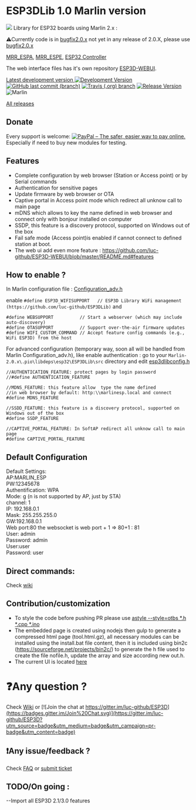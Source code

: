 # ESP3DLib 1.0 Marlin version

<img src="https://github.com/luc-github/ESP3DLib/blob/master/images/ESP3D_social_mini.png">
Library for ESP32 boards using Marlin 2.x : 

:warning:Currently code is in [bugfix2.0.x](https://github.com/MarlinFirmware/Marlin/tree/bugfix-2.0.x) not yet in any release of 2.0.X, please use [bugfix2.0.x](https://github.com/MarlinFirmware/Marlin/tree/bugfix-2.0.x)

[MRR_ESPA](https://github.com/maplerainresearch/MRR_ESPA), 
[MRR_ESPE](https://github.com/maplerainresearch/MRR_ESPE), 
[ESP32 Controller](https://github.com/simon-jouet/ESP32Controller)

The web interface files has it's own repository [ESP3D-WEBUI](https://github.com/luc-github/ESP3D-WEBUI/tree/2.1).

[Latest development version ![Development Version](https://img.shields.io/badge/Fixes-v1.x-yellow?style=plastic) ![GitHub last commit (branch)](https://img.shields.io/github/last-commit/luc-github/ESP3DLib/devt?style=plastic)](https://github.com/luc-github/ESP3DLib/tree/devt) [![Travis (.org) branch](https://img.shields.io/travis/luc-github/ESP3DLib/devt?style=plastic)](https://travis-ci.org/luc-github/ESP3DLib) [![Release Version](https://img.shields.io/github/v/release/luc-github/ESP3D-WEBUI?color=green&include_prereleases&label=WebUI&style=plastic)](https://github.com/luc-github/ESP3D-WEBUI/tree/2.1) ![Marlin](https://img.shields.io/github/release/MarlinFirmware/Marlin.svg?style=plastic&label=Marlin)    

[All releases](https://github.com/luc-github/ESP3DLib/releases)



## Donate
Every support is welcome: [<img src="https://www.paypalobjects.com/en_US/i/btn/btn_donateCC_LG_global.gif" border="0" alt="PayPal – The safer, easier way to pay online.">](https://www.paypal.com/cgi-bin/webscr?cmd=_s-xclick&hosted_button_id=Y8FFE7NA4LJWQ)    
Especially if need to buy new modules for testing.

## Features
* Complete configuration by web browser (Station or Access point) or by Serial commands
* Authentication for sensitive pages
* Update firmware by web browser or OTA
* Captive portal in Access point mode which redirect all unknow call to main page 
* mDNS which allows to key the name defined in web browser and connect only with bonjour installed on computer
* SSDP, this feature is a discovery protocol, supported on Windows out of the box
* Fail safe mode (Access point)is enabled if cannot connect to defined station at boot.  
* The web ui add even more feature : https://github.com/luc-github/ESP3D-WEBUI/blob/master/README.md#features  

## How to enable ?
In Marlin configuration file : [Configuration_adv.h](https://github.com/MarlinFirmware/Marlin/blob/bugfix-2.0.x/Marlin/Configuration_adv.h#L2823-L2835)  

enable `#define ESP3D_WIFISUPPORT   // ESP3D Library WiFi management (https://github.com/luc-github/ESP3DLib)`
and 
```
#define WEBSUPPORT          // Start a webserver (which may include auto-discovery)
#define OTASUPPORT          // Support over-the-air firmware updates
#define WIFI_CUSTOM_COMMAND // Accept feature config commands (e.g., WiFi ESP3D) from the host
```
For advanced configuration (temporary way, soon all will be handled from Marlin Configuration_adv.h), like enable authentication :
go to your `Marlin-2.0.x\.pio\libdeps\esp32\ESP3DLib\src` directory
and edit [esp3dlibconfig.h](https://github.com/luc-github/ESP3DLib/blob/master/src/esp3dlibconfig.h#L30-L56)

```
//AUTHENTICATION_FEATURE: protect pages by login password
//#define AUTHENTICATION_FEATURE

//MDNS_FEATURE: this feature allow  type the name defined
//in web browser by default: http:\\marlinesp.local and connect
#define MDNS_FEATURE

//SSDD_FEATURE: this feature is a discovery protocol, supported on Windows out of the box
#define SSDP_FEATURE

//CAPTIVE_PORTAL_FEATURE: In SoftAP redirect all unknow call to main page
#define CAPTIVE_PORTAL_FEATURE
```

## Default Configuration      
Default Settings:    
AP:MARLIN_ESP    
PW:12345678   
Authentification: WPA     
Mode: g (n is not supported by AP, just by STA)    
channel: 1         
IP: 192.168.0.1   
Mask: 255.255.255.0   
GW:192.168.0.1    
Web port:80 
the websocket is web port + 1 => 80+1 : 81  
User: admin   
Password: admin   
User:user   
Password: user   

## Direct commands:    
Check [wiki](https://raw.githubusercontent.com/luc-github/ESP3DLib/master/docs/Commands.txt)

## Contribution/customization
* To style the code before pushing PR please use [astyle --style=otbs *.h *.cpp *.ino](http://astyle.sourceforge.net/)   
* The embedded page is created using nodejs then gulp to generate a compressed html page (tool.html.gz), all necessary modules can be installed using the install.bat file content, then it is included using bin2c (https://sourceforge.net/projects/bin2c/) to generate the  h file used to create the file nofile.h, update the array and size according new out.h.   
* The current UI is located [here](https://github.com/luc-github/ESP3D-WEBUI)
 
# :question:Any question ?   
Check [Wiki](https://github.com/luc-github/ESP3DLib/wiki) or [![Join the chat at https://gitter.im/luc-github/ESP3D](https://badges.gitter.im/Join%20Chat.svg)](https://gitter.im/luc-github/ESP3D?utm_source=badge&utm_medium=badge&utm_campaign=pr-badge&utm_content=badge)   

## :exclamation:Any issue/feedback ?    
Check [FAQ](https://github.com/luc-github/ESP3DLib/issues?utf8=%E2%9C%93&q=label%3AFAQ+) or [submit ticket](https://github.com/luc-github/ESP3DLib/issues)    


## TODO/On going  :   
--Import all ESP3D 2.1/3.0 features
